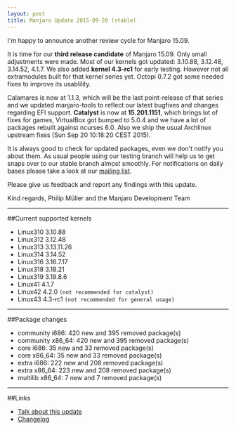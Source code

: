 ```yaml
---
layout: post
title: Manjaro Update 2015-09-20 (stable)
---
```


I'm happy to announce another review cycle for Manjaro 15.09.

It is time for our **third release candidate** of Manjaro 15.09. Only small adjustments were made. Most of our kernels got updated: 3.10.88, 3.12.48, 3.14.52, 4.1.7. We also added **kernel 4.3-rc1** for early testing. However not all extramodules built for that kernel series yet. Octopi 0.7.2 got some needed fixes to improve its usablility. 

Calamares is now at 1.1.3, which will be the last point-release of that series and we updated manjaro-tools to reflect our latest bugfixes and changes regarding EFI support. **Catalyst** is now at **15.201.1151**, which brings lot of fixes for games, VirtualBox got bumped to 5.0.4 and we have a lot of packages rebuilt against ncurses 6.0. Also we ship the usual Archlinux upstream fixes (Sun Sep 20 10:18:20 CEST 2015).

It is always good to check for updated packages, even we don't notify you about them. As usual people using our testing branch will help us to get snaps over to our stable branch almost smoothly. For notifications on daily bases please take a look at our [mailing list](https://lists.manjaro.org/pipermail/manjaro-packages/).

Please give us feedback and report any findings with this update.

Kind regards,
Philip Müller and the Manjaro Development Team

----

##Current supported kernels

* Linux310 3.10.88
* Linux312 3.12.48
* Linux313 3.13.11.26
* Linux314 3.14.52
* Linux316 3.16.7.17
* Linux318 3.18.21
* Linux319 3.19.8.6
* Linux41  4.1.7
* Linux42  4.2.0 `(not recommended for catalyst)`
* Linux43  4.3-rc1 `(not recommended for general usage)`

----

##Package changes

* community i686:  420 new and 395 removed package(s)
* community x86_64:  420 new and 395 removed package(s)
* core i686:  35 new and 33 removed package(s)
* core x86_64:  35 new and 33 removed package(s)
* extra i686:  222 new and 208 removed package(s)
* extra x86_64:  223 new and 208 removed package(s)
* multilib x86_64:  7 new and 7 removed package(s)

----

##Links

* [Talk about this update](https://forum.manjaro.org/index.php?topic=26411.0)
* [Changelog](https://lists.manjaro.org/pipermail/manjaro-packages/Week-of-Mon-20150914/004217.html)
